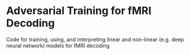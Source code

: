 # Adversarial Training for fMRI Decoding
Code for training, using, and interpreting linear and non-linear (e.g. deep neural network) models for fMRI decoding
